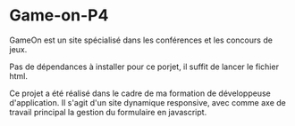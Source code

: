 # Game-on-P4

GameOn est un site spécialisé dans les conférences et les concours de jeux.

Pas de dépendances à installer pour ce porjet, il suffit de lancer le fichier html.

Ce projet a été réalisé dans le cadre de ma formation de développeuse d'application. Il s'agit d'un site dynamique responsive, avec comme axe de travail principal la gestion du formulaire en javascript.
